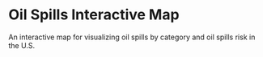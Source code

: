 # Oil Spills Interactive Map
 An interactive map for visualizing oil spills by category and oil spills risk in the U.S.
